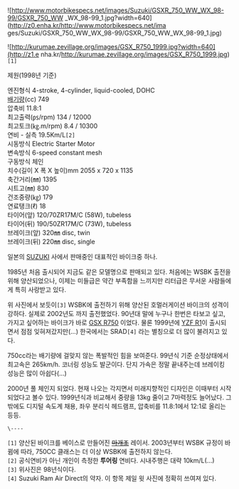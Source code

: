 ![http://www.motorbikespecs.net/images/Suzuki/GSXR_750_WW_WX_98-99/GSXR_750_WW
_WX_98-99_1.jpg?width=640](http://z0.enha.kr/http://www.motorbikespecs.net/ima
ges/Suzuki/GSXR_750_WW_WX_98-99/GSXR_750_WW_WX_98-99_1.jpg)

![http://kurumae.zevillage.org/images/GSX_R750_1999.jpg?width=640](http://z1.e
nha.kr/http://kurumae.zevillage.org/images/GSX_R750_1999.jpg) `[1]`

제원(1998년 기준)  

엔진형식 4-stroke, 4-cylinder, liquid-cooled, DOHC  
[배기량](%EB%B0%B0%EA%B8%B0%EB%9F%89.md)(cc) 749  
압축비 11.8:1  
최고출력(㎰/rpm) 134 / 12000  
최고토크(㎏.m/rpm) 8.4 / 10300  
연비 - 실측 19.5Km/L`[2]`  
시동방식 Electric Starter Motor  
변속방식 6-speed constant mesh  
구동방식 체인  
치수(길이 X 폭 X 높이)mm 2055 x 720 x 1135  
축간거리(㎜) 1395  
시트고(㎜) 830  
건조중량(㎏) 179  
연료탱크(ℓ) 18  
타이어(앞) 120/70ZR17M/C (58W), tubeless  
타이어(뒤) 190/50ZR17M/C (73W), tubeless  
브레이크(앞) 320㎜ disc, twin  
브레이크(뒤) 220㎜ disc, single

일본의 [SUZUKI](SUZUKI.md) 사에서 판매중인 대표적인 바이크중 하나.

1985년 처음 출시되어 지금도 같은 모델명으로 판매되고 있다. 처음에는 WSBK 출전을 위해 양산되었으나, 이제는 미들급은 약간 부족함을
느끼지만 리터급은 무서운 사람들에게 특히 사랑받고 있다.  

위 사진에서 보듯이`[3]` WSBK에 출전하기 위해 양산된 호멀러게이션 바이크의 성격이 강하다. 실제로 2002년도 까지 출전했었다.
90년대 말에 누구나 한번은 타보고 싶고, 가지고 싶어하는 바이크가 바로 [GSX R750](GSX%20R750.md) 이었다. 물론
1999년에 [YZF R1](YZF%20R1.md)이 출시되면서 점점 잊혀져갔지만(...) 한국에서는 SRAD`[4]` 라는 별칭으로
더 많이 불려지고 있다.

750cc라는 배기량에 걸맞지 않는 폭발적인 힘을 보여준다. 99년식 기준 순정상태에서 최고속은 265km/h. 코너링 성능도 발군이다.
단지 가속은 정말 끝내주는데 브레이킹 성능은 많이 아쉽다(...)  

2000년 풀 체인지 되었다. 현재 나오는 각지면서 미래지향적인 디자인은 이때부터 시작되었다고 볼수 있다. 1999년식과 비교해서 중량을
13kg 줄이고 7마력정도 늘어났다. 그 밖에도 디지털 속도계 채용, 좌우 분리식 헤드램프, 압축비를 11.8:1에서 12:1로 올리는
등등.  

`\----`

`[1]` 양산된 바이크를 베이스로 만들어진 <del>[마개조](%EB%A7%88%EA%B0%9C%EC%A1%B0.md)</del>
레이서. 2003년부터 WSBK 규정이 바뀜에 따라, 750CC 클래스는 더 이상 WSBK에 출전하지 않는다.  
`[2]` 공식연비가 아닌 개인이 측정한 **투어링** 연비다. 시내주행은 대략 10km/L(...)  
`[3]` 위사진은 98년식이다.  
`[4]` Suzuki Ram Air Direct의 약자. 이 항목 제일 윗 사진에 정확히 쓰여져 있다.

